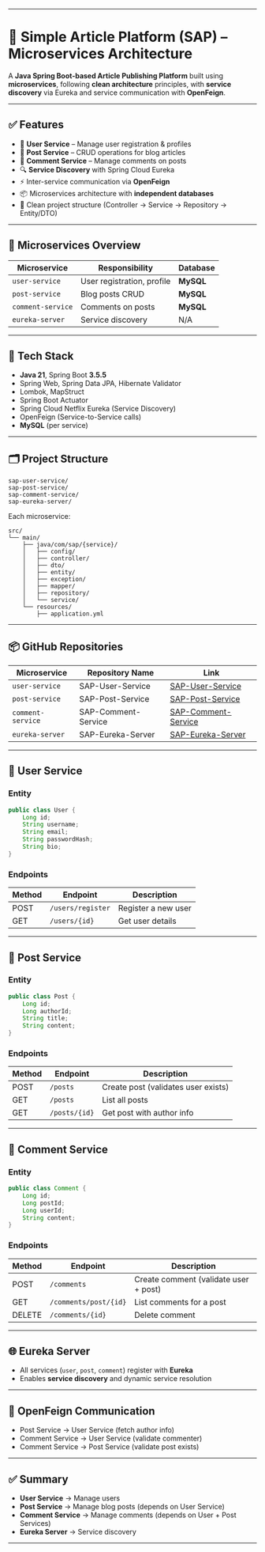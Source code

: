 
---

# 📝 Simple Article Platform (SAP) – Microservices Architecture

A **Java Spring Boot-based Article Publishing Platform** built using **microservices**, following **clean architecture** principles, with **service discovery** via Eureka and service communication with **OpenFeign**.

---

## ✅ Features

* 👥 **User Service** – Manage user registration & profiles
* 📝 **Post Service** – CRUD operations for blog articles
* 💬 **Comment Service** – Manage comments on posts
* 🔍 **Service Discovery** with Spring Cloud Eureka
* ⚡ Inter-service communication via **OpenFeign**
* 📦 Microservices architecture with **independent databases**
* 🧱 Clean project structure (Controller → Service → Repository → Entity/DTO)

---

## 🧩 Microservices Overview

| Microservice      | Responsibility             | Database  |
| ----------------- | -------------------------- | --------- |
| `user-service`    | User registration, profile | **MySQL** |
| `post-service`    | Blog posts CRUD            | **MySQL** |
| `comment-service` | Comments on posts          | **MySQL** |
| `eureka-server`   | Service discovery          | N/A       |

---

## 🧱 Tech Stack

* **Java 21**, Spring Boot **3.5.5**
* Spring Web, Spring Data JPA, Hibernate Validator
* Lombok, MapStruct
* Spring Boot Actuator
* Spring Cloud Netflix Eureka (Service Discovery)
* OpenFeign (Service-to-Service calls)
* **MySQL** (per service)

---

## 🗂️ Project Structure

```
sap-user-service/
sap-post-service/
sap-comment-service/
sap-eureka-server/
```

Each microservice:

```
src/
└── main/
    ├── java/com/sap/{service}/
    │   ├── config/
    │   ├── controller/
    │   ├── dto/
    │   ├── entity/
    │   ├── exception/
    │   ├── mapper/
    │   ├── repository/
    │   └── service/
    └── resources/
        ├── application.yml
```

---

## 📦 GitHub Repositories

| Microservice      | Repository Name     | Link                                                                    |
| ----------------- | ------------------- | ----------------------------------------------------------------------- |
| `user-service`    | SAP-User-Service    | [SAP-User-Service](https://github.com/CODERonak/SAP-User-Service)       |
| `post-service`    | SAP-Post-Service    | [SAP-Post-Service](https://github.com/CODERonak/SAP-Post-Service)       |
| `comment-service` | SAP-Comment-Service | [SAP-Comment-Service](https://github.com/CODERonak/SAP-Comment-Service) |
| `eureka-server`   | SAP-Eureka-Server   | [SAP-Eureka-Server](https://github.com/CODERonak/SAP-Eureka-Server)     |

---

## 👥 User Service

### Entity

```java
public class User {
    Long id;
    String username;
    String email;
    String passwordHash;
    String bio;
}
```

### Endpoints

| Method | Endpoint          | Description         |
| ------ | ----------------- | ------------------- |
| POST   | `/users/register` | Register a new user |
| GET    | `/users/{id}`     | Get user details    |

---

## 📝 Post Service

### Entity

```java
public class Post {
    Long id;
    Long authorId;     
    String title;
    String content;
}
```

### Endpoints

| Method | Endpoint      | Description                         |
| ------ | ------------- | ----------------------------------- |
| POST   | `/posts`      | Create post (validates user exists) |
| GET    | `/posts`      | List all posts                      |
| GET    | `/posts/{id}` | Get post with author info           |

---

## 💬 Comment Service

### Entity

```java
public class Comment {
    Long id;
    Long postId;    
    Long userId;    
    String content;
}
```

### Endpoints

| Method | Endpoint              | Description                           |
| ------ | --------------------- | ------------------------------------- |
| POST   | `/comments`           | Create comment (validate user + post) |
| GET    | `/comments/post/{id}` | List comments for a post              |
| DELETE | `/comments/{id}`      | Delete comment                        |

---

## 🌐 Eureka Server

* All services (`user`, `post`, `comment`) register with **Eureka**
* Enables **service discovery** and dynamic service resolution

---

## 🔄 OpenFeign Communication

* Post Service → User Service (fetch author info)
* Comment Service → User Service (validate commenter)
* Comment Service → Post Service (validate post exists)

---

## ✅ Summary

* **User Service** → Manage users
* **Post Service** → Manage blog posts (depends on User Service)
* **Comment Service** → Manage comments (depends on User + Post Services)
* **Eureka Server** → Service discovery

---
